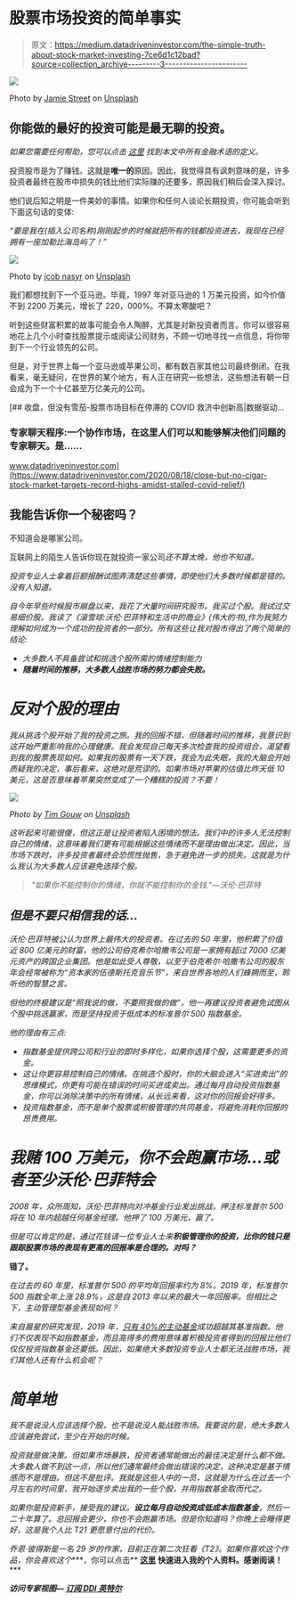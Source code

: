 # 股票市场投资的简单事实

> 原文：<https://medium.datadriveninvestor.com/the-simple-truth-about-stock-market-investing-7ce6d1c12bad?source=collection_archive---------3----------------------->

![](img/6c1b067a47fd48abb4a2ec695aebd86b.png)

Photo by [Jamie Street](https://unsplash.com/@jamie452?utm_source=unsplash&utm_medium=referral&utm_content=creditCopyText) on [Unsplash](https://unsplash.com/s/photos/invest?utm_source=unsplash&utm_medium=referral&utm_content=creditCopyText)

## 你能做的最好的投资可能是最无聊的投资。

*如果您需要任何帮助，您可以点击* [*这里*](https://www.investopedia.com/financial-term-dictionary-4769738) *找到本文中所有金融术语的定义。*

投资股市是为了赚钱。这就是**唯一的**原因。因此，我觉得具有讽刺意味的是，许多投资者最终在股市中损失的钱比他们实际赚的还要多，原因我们稍后会深入探讨。

他们说后知之明是一件美妙的事情。如果你和任何人谈论长期投资，你可能会听到下面这句话的变体:

*“要是我在(插入公司名称)刚刚起步的时候就把所有的钱都投资进去，我现在已经拥有一座加勒比海岛屿了！”*

![](img/56ecb3b0417e2d706221b77512528004.png)

Photo by [jcob nasyr](https://unsplash.com/@j_cobnasyr1?utm_source=unsplash&utm_medium=referral&utm_content=creditCopyText) on [Unsplash](https://unsplash.com/s/photos/island?utm_source=unsplash&utm_medium=referral&utm_content=creditCopyText)

我们都想找到下一个亚马逊。毕竟，1997 年对亚马逊的 1 万美元投资，如今价值不到 2200 万美元，增长了 220，000%。不算太寒酸吧？

听到这些财富积累的故事可能会令人陶醉，尤其是对新投资者而言。你可以很容易地花上几个小时查找股票提示或阅读公司财务，不顾一切地寻找一点信息，将你带到下一个行业领先的公司。

但是，对于世界上每一个亚马逊或苹果公司，都有数百家其他公司最终倒闭。在我看来，毫无疑问，在世界的某个地方，有人正在研究一些想法，这些想法有朝一日会成为下一个十亿甚至万亿美元的公司。

[](https://www.datadriveninvestor.com/2020/08/18/close-but-no-cigar-stock-market-targets-record-highs-amidst-stalled-covid-relief/) [## 收盘，但没有雪茄-股票市场目标在停滞的 COVID 救济中创新高|数据驱动…

### 专家聊天程序:一个协作市场，在这里人们可以和能够解决他们问题的专家聊天。是……

www.datadriveninvestor.com](https://www.datadriveninvestor.com/2020/08/18/close-but-no-cigar-stock-market-targets-record-highs-amidst-stalled-covid-relief/) 

## 我能告诉你一个秘密吗？

不知道会是哪家公司。

互联网上的陌生人告诉你现在就投资一家公司*还不算太晚，他也不知道。*

*投资专业人士拿着巨额报酬试图弄清楚这些事情，即使他们大多数时候都是错的。没有人知道。*

*自今年早些时候股市崩盘以来，我花了大量时间研究股市。我买过个股。我试过交易细价股。我读了《滚雪球:沃伦·巴菲特和生活中的商业》(伟大的书),作为我努力理解如何成为一个成功的投资者的一部分。所有这些让我对股市得出了两个简单的结论:*

*   *大多数人不具备尝试和挑选个股所需的情绪控制能力*
*   ***随着时间的推移，大多数人战胜市场的努力都会失败。***

# *反对个股的理由*

*我从挑选个股开始了我的投资之旅。我的回报不错，但随着时间的推移，我意识到这开始严重影响我的心理健康。我会发现自己每天多次检查我的投资组合，渴望看到我的股票表现如何。如果我的股票有一天下跌，我会为此失眠，我的大脑会开始质疑我的决定，事后看来，这绝对是荒谬的。*如果市场对苹果的估值比昨天低 10 美元，这是否意味着苹果突然变成了一个糟糕的投资？不要！**

*![](img/d63461b9fdf1a86236f0b8171ff18e72.png)*

*Photo by [Tim Gouw](https://unsplash.com/@punttim?utm_source=unsplash&utm_medium=referral&utm_content=creditCopyText) on [Unsplash](https://unsplash.com/s/photos/stressed?utm_source=unsplash&utm_medium=referral&utm_content=creditCopyText)*

*这听起来可能很傻，但这正是让投资者陷入困境的想法。我们中的许多人无法控制自己的情绪，这意味着我们更有可能根据这些情绪而不是理由做出决定。因此，当市场下跌时，许多投资者最终会恐慌性抛售，急于避免进一步的损失。这就是为什么我认为大多数人应该避免选择个股。*

> *"如果你不能控制你的情绪，你就不能控制你的金钱."—沃伦·巴菲特*

## *但是不要只相信我的话…*

*沃伦·巴菲特被公认为世界上最伟大的投资者。在过去的 50 年里，他积累了价值近 800 亿美元的财富，他的公司伯克希尔哈撒韦公司是一家拥有超过 7000 亿美元资产的跨国企业集团。他是如此受人尊敬，以至于伯克希尔·哈撒韦公司的股东年会经常被称为“资本家的伍德斯托克音乐节”，来自世界各地的人们蜂拥而至，聆听他的智慧之言。*

*但他的终极建议是“照我说的做，不要照我做的做”，他一再建议投资者避免试图从个股中挑选赢家，而是坚持投资于低成本的标准普尔 500 指数基金。*

*他的理由有三点:*

*   *指数基金提供跨公司和行业的即时多样化，如果你选择个股，这需要更多的资金。*
*   *这让你更容易控制自己的情绪。在挑选个股时，你的大脑会进入“买进卖出”的思维模式，你更有可能在错误的时间买进或卖出。通过每月自动投资指数基金，你可以消除决策中的所有情绪，从长远来看，这对你的回报会好得多。*
*   *投资指数基金，而不是单个股票或积极管理的共同基金，将避免消耗你回报的昂贵费用。*

# *我赌 100 万美元，你不会跑赢市场…或者至少沃伦·巴菲特会*

*2008 年，众所周知，沃伦·巴菲特向对冲基金行业发出挑战，押注标准普尔 500 将在 10 年内超越任何基金经理。他押了 100 万美元，赢了。*

*但是可以肯定的是，通过花钱请一位专业人士来**积极管理你的投资，比你的钱只是跟踪股票市场的表现有更高的回报率是合理的。对吗？***

**错了。**

*在过去的 60 年里，标准普尔 500 的平均年回报率约为 8%。2019 年，标准普尔 500 指数全年上涨 28.9%，这是自 2013 年以来的最大一年回报率。但相比之下，主动管理型基金表现如何？*

*来自晨星的研究发现，2019 年，[只有 40%的主动基金](https://www.morningstar.com/articles/962251/howd-active-funds-do-in-2019-so-so)成功超越其基准指数。他们不仅表现不如指数基金，而且高得多的费用意味着积极投资者得到的回报比他们仅仅投资指数基金还要低。因此，如果绝大多数投资专业人士都无法战胜市场，我们其他人还有什么机会呢？*

# *简单地*

*我不是说没人应该选择个股，也不是说没人能战胜市场。我要说的是，绝大多数人应该避免尝试，至少在开始的时候。*

*投资就是做决策。但如果市场暴跌，投资者通常能做出的最佳决定是什么都不做。大多数人做不到这一点，所以他们通常最终会做出错误的决定，这种决定是基于情感而不是理由。但这不是批评。我就是这些人中的一员，这就是为什么在过去一个月左右的时间里，我开始逐步卖出我的一些个股，并用指数基金取而代之。*

*如果你是投资新手，接受我的建议。**设立每月自动投资成低成本指数基金**，然后一二十年算了。总回报会更少，你也不会跑赢市场。但是你知道吗？你晚上会睡得更好，这是我个人比 T21 更愿意付出的代价。*

*乔恩·彼得斯是一名 29 岁的作家，目前正在第二次狂看《T2》。如果你喜欢这个作品，你会喜欢这个[](https://medium.com/the-innovation/to-build-wealth-you-need-to-start-here-79edd01aedc1)****，你可以点击** [**这里**](https://medium.com/@justaguywhowrites) **快速进入我的个人资料。感谢阅读！*****

*****访问专家视图—** [**订阅 DDI 英特尔**](https://datadriveninvestor.com/ddi-intel)***